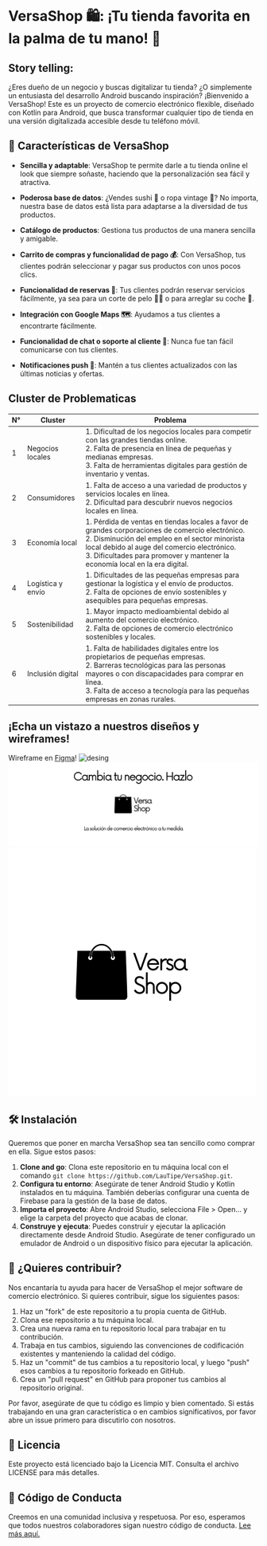 # VersaShop 🛍️: ¡Tu tienda favorita en la palma de tu mano! 📱

## Story telling:
¿Eres dueño de un negocio y buscas digitalizar tu tienda? ¿O simplemente un entusiasta del desarrollo Android buscando inspiración? ¡Bienvenido a VersaShop! Este es un proyecto de comercio electrónico flexible, diseñado con Kotlin para Android, que busca transformar cualquier tipo de tienda en una versión digitalizada accesible desde tu teléfono móvil.

## 🎁 Características de VersaShop

- **Sencilla y adaptable**: VersaShop te permite darle a tu tienda online el look que siempre soñaste, haciendo que la personalización sea fácil y atractiva.

- **Poderosa base de datos**: ¿Vendes sushi 🍣 o ropa vintage 👗? No importa, nuestra base de datos está lista para adaptarse a la diversidad de tus productos.

- **Catálogo de productos**: Gestiona tus productos de una manera sencilla y amigable.

- **Carrito de compras y funcionalidad de pago 💰**: Con VersaShop, tus clientes podrán seleccionar y pagar sus productos con unos pocos clics.

- **Funcionalidad de reservas 📅**: Tus clientes podrán reservar servicios fácilmente, ya sea para un corte de pelo 💇‍♀️ o para arreglar su coche 🚗.

- **Integración con Google Maps 🗺️**: Ayudamos a tus clientes a encontrarte fácilmente.

- **Funcionalidad de chat o soporte al cliente 💬**: Nunca fue tan fácil comunicarse con tus clientes.

- **Notificaciones push 🔔**: Mantén a tus clientes actualizados con las últimas noticias y ofertas.


## Cluster de Problematicas 

| N° | Cluster  | Problema |
|----|--------------|-----------|
| 1  | Negocios locales | 1. Dificultad de los negocios locales para competir con las grandes tiendas online. <br> 2. Falta de presencia en línea de pequeñas y medianas empresas. <br> 3. Falta de herramientas digitales para gestión de inventario y ventas. |
| 2  | Consumidores | 1. Falta de acceso a una variedad de productos y servicios locales en línea. <br> 2. Dificultad para descubrir nuevos negocios locales en línea. |
| 3  | Economía local | 1. Pérdida de ventas en tiendas locales a favor de grandes corporaciones de comercio electrónico. <br> 2. Disminución del empleo en el sector minorista local debido al auge del comercio electrónico. <br> 3. Dificultades para promover y mantener la economía local en la era digital. |
| 4  | Logística y envío | 1. Dificultades de las pequeñas empresas para gestionar la logística y el envío de productos. <br> 2. Falta de opciones de envío sostenibles y asequibles para pequeñas empresas. |
| 5  | Sostenibilidad | 1. Mayor impacto medioambiental debido al aumento del comercio electrónico. <br> 2. Falta de opciones de comercio electrónico sostenibles y locales. |
| 6  | Inclusión digital | 1. Falta de habilidades digitales entre los propietarios de pequeñas empresas. <br> 2. Barreras tecnológicas para las personas mayores o con discapacidades para comprar en línea. <br> 3. Falta de acceso a tecnología para las pequeñas empresas en zonas rurales. |


## ¡Echa un vistazo a nuestros diseños y wireframes!  
Wireframe en [Figma](./desing.png)!
![desing](https://github.com/LauTIPE/VersaShop/assets/92493205/c81c5ad6-c487-4c05-805a-659d12e70a19)
![Banner de VersaShop](./Banner.png)
<img src="Logo.png" alt="Logo de VersaShop">


## 🛠️ Instalación
Queremos que poner en marcha VersaShop sea tan sencillo como comprar en ella. Sigue estos pasos:

1. **Clone and go**: Clona este repositorio en tu máquina local con el comando `git clone https://github.com/LauTipe/VersaShop.git`.
2. **Configura tu entorno**: Asegúrate de tener Android Studio y Kotlin instalados en tu máquina. También deberías configurar una cuenta de Firebase para la gestión de la base de datos.
3. **Importa el proyecto**: Abre Android Studio, selecciona File > Open... y elige la carpeta del proyecto que acabas de clonar.
4. **Construye y ejecuta**: Puedes construir y ejecutar la aplicación directamente desde Android Studio. Asegúrate de tener configurado un emulador de Android o un dispositivo físico para ejecutar la aplicación.

## 🤝 ¿Quieres contribuir?
Nos encantaría tu ayuda para hacer de VersaShop el mejor software de comercio electrónico. Si quieres contribuir, sigue los siguientes pasos:

1. Haz un "fork" de este repositorio a tu propia cuenta de GitHub.
2. Clona ese repositorio a tu máquina local.
3. Crea una nueva rama en tu repositorio local para trabajar en tu contribución.
4. Trabaja en tus cambios, siguiendo las convenciones de codificación existentes y manteniendo la calidad del código.
5. Haz un "commit" de tus cambios a tu repositorio local, y luego "push" esos cambios a tu repositorio forkeado en GitHub.
6. Crea un "pull request" en GitHub para proponer tus cambios al repositorio original.

Por favor, asegúrate de que tu código es limpio y bien comentado. Si estás trabajando en una gran característica o en cambios significativos, por favor abre un issue primero para discutirlo con nosotros.

## 📃 Licencia
Este proyecto está licenciado bajo la Licencia MIT. Consulta el archivo LICENSE para más detalles.

## 🤝 Código de Conducta
Creemos en una comunidad inclusiva y respetuosa. Por eso, esperamos que todos nuestros colaboradores sigan nuestro código de conducta. [Lee más aquí.](https://www.contributor-covenant.org/version/1/4/code-of-conduct.html)
